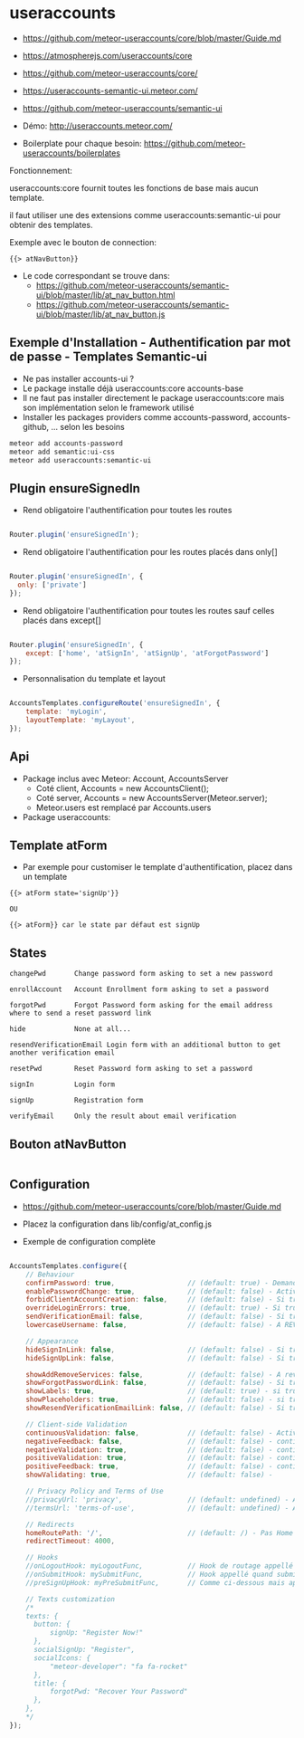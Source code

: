 # useraccounts

* https://github.com/meteor-useraccounts/core/blob/master/Guide.md
* https://atmospherejs.com/useraccounts/core
* https://github.com/meteor-useraccounts/core/
* https://useraccounts-semantic-ui.meteor.com/
* https://github.com/meteor-useraccounts/semantic-ui

* Démo: http://useraccounts.meteor.com/
* Boilerplate pour chaque besoin: https://github.com/meteor-useraccounts/boilerplates

Fonctionnement:

useraccounts:core fournit toutes les fonctions de base mais aucun template.

il faut utiliser une des extensions comme useraccounts:semantic-ui pour obtenir des templates.

Exemple avec le bouton de connection:

```
{{> atNavButton}}

```

* Le code correspondant se trouve dans:
    * https://github.com/meteor-useraccounts/semantic-ui/blob/master/lib/at_nav_button.html
    * https://github.com/meteor-useraccounts/semantic-ui/blob/master/lib/at_nav_button.js


## Exemple d'Installation - Authentification par mot de passe - Templates Semantic-ui

- Ne pas installer accounts-ui ?
- Le package installe déjà useraccounts:core accounts-base
- Il ne faut pas installer directement le package useraccounts:core mais son implémentation selon le framework utilisé
- Installer les packages providers comme accounts-password, accounts-github, ... selon les besoins

```sh
meteor add accounts-password
meteor add semantic:ui-css
meteor add useraccounts:semantic-ui
```

## Plugin ensureSignedIn

- Rend obligatoire l'authentification pour toutes les routes

```js

Router.plugin('ensureSignedIn');

```

- Rend obligatoire l'authentification pour les routes placés dans only[]

```js

Router.plugin('ensureSignedIn', {
  only: ['private']
});

```

- Rend obligatoire l'authentification pour toutes les routes sauf celles placés dans except[]

```js

Router.plugin('ensureSignedIn', {
    except: ['home', 'atSignIn', 'atSignUp', 'atForgotPassword']
});

```

- Personnalisation du template et layout

```js

AccountsTemplates.configureRoute('ensureSignedIn', {
    template: 'myLogin',
    layoutTemplate: 'myLayout',
});

```

## Api

- Package inclus avec Meteor: Account, AccountsServer
    - Coté client, Accounts = new AccountsClient();
    - Coté server, Accounts = new AccountsServer(Meteor.server);
    - Meteor.users est remplacé par Accounts.users
- Package useraccounts:

## Template atForm

- Par exemple pour customiser le template d'authentification, placez dans un template

```
{{> atForm state='signUp'}}

OU

{{> atForm}} car le state par défaut est signUp

```

## States

    changePwd	    Change password form asking to set a new password

    enrollAccount	Account Enrollment form asking to set a password

    forgotPwd	    Forgot Password form asking for the email address where to send a reset password link

    hide	        None at all...

    resendVerificationEmail	Login form with an additional button to get another verification email

    resetPwd	    Reset Password form asking to set a password

    signIn	        Login form

    signUp	        Registration form

    verifyEmail	    Only the result about email verification

## Bouton atNavButton

```

```

## Configuration

- https://github.com/meteor-useraccounts/core/blob/master/Guide.md

- Placez la configuration dans lib/config/at_config.js

- Exemple de configuration complète

```js

AccountsTemplates.configure({
    // Behaviour
    confirmPassword: true,                  // (default: true) - Demande la confirmation du mot de passe (register)
    enablePasswordChange: true,             // (default: false) - Active la fonction de changement de mot de passe
    forbidClientAccountCreation: false,     // (default: false) - Si true, désactive l'enregistrement
    overrideLoginErrors: true,              // (default: true) - Si true, affiche erreur générique de connection sans préciser si mauvais login ou pass
    sendVerificationEmail: false,           // (default: false) - Si true, envoi un lien de confirmation par mail pour chaque nouvel utilisateur
    lowercaseUsername: false,               // (default: false) - A REVOIR

    // Appearance
    hideSignInLink: false,                  // (default: false) - Si true, n'affiche jamais le lien de connection
    hideSignUpLink: false,                  // (default: false) - Si true, n'affiche jamais le lien de déconnection

    showAddRemoveServices: false,           // (default: false) - A revoir - en rapport avec synchro comptes sociaux - https://atmospherejs.com/splendido/accounts-meld
    showForgotPasswordLink: false,          // (default: false) - Si true, affiche lien de récupération de mot de passe
    showLabels: true,                       // (default: true) - si true, affiche les label au dessous des champs dans les formulaires
    showPlaceholders: true,                 // (default: false) - si true, Affiche les placeholders dans les champs
    showResendVerificationEmailLink: false, // (default: false) - Si true, affiche le lien pour envoyer à nouveau le mail de vérification

    // Client-side Validation
    continuousValidation: false,            // (default: false) - Active la validation coté client pendant la saisie
    negativeFeedback: false,                // (default: false) - continuousValidation
    negativeValidation: true,               // (default: false) - continuousValidation
    positiveValidation: true,               // (default: false) - continuousValidation
    positiveFeedback: true,                 // (default: false) - continuousValidation
    showValidating: true,                   // (default: false) -

    // Privacy Policy and Terms of Use
    //privacyUrl: 'privacy',                // (default: undefined) - Affiche lien ?
    //termsUrl: 'terms-of-use',             // (default: undefined) - Affiche lien ?

    // Redirects
    homeRoutePath: '/',                     // (default: /) - Pas Home pour les redirections
    redirectTimeout: 4000,

    // Hooks
    //onLogoutHook: myLogoutFunc,           // Hook de routage appellé par AccountsTemplates.logout
    //onSubmitHook: mySubmitFunc,           // Hook appellé quand submit d'un des formulaire est ok - func(error, state)
    //preSignUpHook: myPreSubmitFunc,       // Comme ci-dessous mais appellé avant submit - func(password, info)

    // Texts customization
    /*
    texts: {
      button: {
          signUp: "Register Now!"
      },
      socialSignUp: "Register",
      socialIcons: {
          "meteor-developer": "fa fa-rocket"
      },
      title: {
          forgotPwd: "Recover Your Password"
      },
    },
    */
});


```
